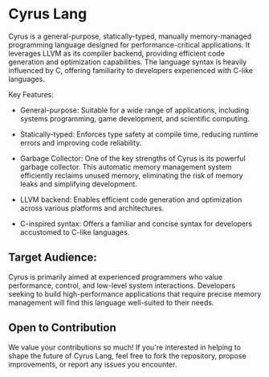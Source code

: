 # Cyrus Lang

Cyrus is a general-purpose, statically-typed, manually memory-managed programming language designed for performance-critical applications. It leverages LLVM as its compiler backend, providing efficient code generation and optimization capabilities. The language syntax is heavily influenced by C, offering familiarity to developers experienced with C-like languages.

Key Features:

 * General-purpose: Suitable for a wide range of applications, including systems programming, game development, and scientific computing.

 * Statically-typed: Enforces type safety at compile time, reducing runtime errors and improving code reliability.

 * Garbage Collector: One of the key strengths of Cyrus is its powerful garbage collector. This automatic memory management system efficiently reclaims unused memory, eliminating the risk of memory leaks and simplifying development.

 * LLVM backend: Enables efficient code generation and optimization across various platforms and architectures.

 * C-inspired syntax: Offers a familiar and concise syntax for developers accustomed to C-like languages.

## Target Audience:

Cyrus is primarily aimed at experienced programmers who value performance, control, and low-level system interactions. Developers seeking to build high-performance applications that require precise memory management will find this language well-suited to their needs.

## Open to Contribution

We value your contributions so much! If you're interested in helping to shape the future of Cyrus Lang, feel free to fork the repository, propose improvements, or report any issues you encounter.
